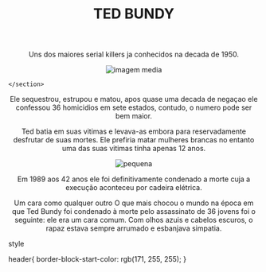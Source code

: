 <!DOCTYPE html>
<html lang="en">
<head>
    <meta charset="UTF-8">
    <meta http-equiv="X-UA-Compatible" content="IE=edge">
    <meta name="viewport" content="width=device-width, initial-scale=1.0">
    <title>Document</title>
</head>
<body>
    <header><CEnter><h1>TED BUNDY</h1></CEnter>
        <link rel="stylesheet" href="style.css">
    </header>
    <section><center><p class="ted-texto-um">Uns dos  maiores serial killers
        ja conhecidos na decada de 1950.</p><img src="https://cdn.folhape.com.br/upload/dn_arquivo/2020/04/suspected-murderer-theodore-bundy-charged-with-the-killings-news-photo-1580334327.jpg" alt="imagem media"></center>
    
    </section>
  <section><CEnter><p> Ele sequestrou, estrupou e     matou, apos quase uma 
    decada de negaçao ele confessou 
  36 homicidios em sete estados, contudo, o numero pode ser bem maior.</p>
<p> Ted batia em suas vitimas e levava-as embora para reservadamente desfrutar de suas mortes.
    Ele prefiria matar mulheres brancas no entanto uma das suas vitimas tinha apenas 12 anos.</p>
<img src="https://thumbs.jusbr.com/imgs.jusbr.com/publications/artigos/images/victims21464275272.jpg" alt="pequena">
<p>Em 1989 aos 42 anos ele foi definitivamente condenado a morte cuja a execução aconteceu por cadeira elétrica.</p>
    <P>Um cara como qualquer outro
        O que mais chocou o mundo na época em que Ted Bundy foi condenado à morte pelo assassinato de 36 jovens foi o seguinte: ele era um cara comum. Com olhos azuis e cabelos escuros, o rapaz estava sempre arrumado e esbanjava simpatia.</P></CEnter>
</section>
</body>
</html>





style

header{
    border-block-start-color: rgb(171, 255, 255);
}
